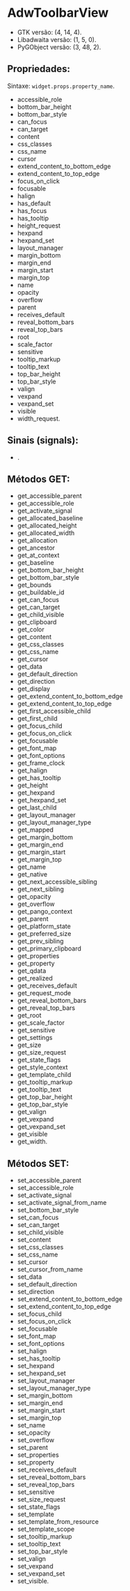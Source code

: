 # AdwToolbarView

- GTK versão: (4, 14, 4).
- Libadwaita versão: (1, 5, 0).
- PyGObject versão: (3, 48, 2).

## Propriedades:

Sintaxe: `widget.props.property_name`.

- accessible_role
- bottom_bar_height
- bottom_bar_style
- can_focus
- can_target
- content
- css_classes
- css_name
- cursor
- extend_content_to_bottom_edge
- extend_content_to_top_edge
- focus_on_click
- focusable
- halign
- has_default
- has_focus
- has_tooltip
- height_request
- hexpand
- hexpand_set
- layout_manager
- margin_bottom
- margin_end
- margin_start
- margin_top
- name
- opacity
- overflow
- parent
- receives_default
- reveal_bottom_bars
- reveal_top_bars
- root
- scale_factor
- sensitive
- tooltip_markup
- tooltip_text
- top_bar_height
- top_bar_style
- valign
- vexpand
- vexpand_set
- visible
- width_request.

## Sinais (signals):

- .

## Métodos GET:

- get_accessible_parent
- get_accessible_role
- get_activate_signal
- get_allocated_baseline
- get_allocated_height
- get_allocated_width
- get_allocation
- get_ancestor
- get_at_context
- get_baseline
- get_bottom_bar_height
- get_bottom_bar_style
- get_bounds
- get_buildable_id
- get_can_focus
- get_can_target
- get_child_visible
- get_clipboard
- get_color
- get_content
- get_css_classes
- get_css_name
- get_cursor
- get_data
- get_default_direction
- get_direction
- get_display
- get_extend_content_to_bottom_edge
- get_extend_content_to_top_edge
- get_first_accessible_child
- get_first_child
- get_focus_child
- get_focus_on_click
- get_focusable
- get_font_map
- get_font_options
- get_frame_clock
- get_halign
- get_has_tooltip
- get_height
- get_hexpand
- get_hexpand_set
- get_last_child
- get_layout_manager
- get_layout_manager_type
- get_mapped
- get_margin_bottom
- get_margin_end
- get_margin_start
- get_margin_top
- get_name
- get_native
- get_next_accessible_sibling
- get_next_sibling
- get_opacity
- get_overflow
- get_pango_context
- get_parent
- get_platform_state
- get_preferred_size
- get_prev_sibling
- get_primary_clipboard
- get_properties
- get_property
- get_qdata
- get_realized
- get_receives_default
- get_request_mode
- get_reveal_bottom_bars
- get_reveal_top_bars
- get_root
- get_scale_factor
- get_sensitive
- get_settings
- get_size
- get_size_request
- get_state_flags
- get_style_context
- get_template_child
- get_tooltip_markup
- get_tooltip_text
- get_top_bar_height
- get_top_bar_style
- get_valign
- get_vexpand
- get_vexpand_set
- get_visible
- get_width.

## Métodos SET:

- set_accessible_parent
- set_accessible_role
- set_activate_signal
- set_activate_signal_from_name
- set_bottom_bar_style
- set_can_focus
- set_can_target
- set_child_visible
- set_content
- set_css_classes
- set_css_name
- set_cursor
- set_cursor_from_name
- set_data
- set_default_direction
- set_direction
- set_extend_content_to_bottom_edge
- set_extend_content_to_top_edge
- set_focus_child
- set_focus_on_click
- set_focusable
- set_font_map
- set_font_options
- set_halign
- set_has_tooltip
- set_hexpand
- set_hexpand_set
- set_layout_manager
- set_layout_manager_type
- set_margin_bottom
- set_margin_end
- set_margin_start
- set_margin_top
- set_name
- set_opacity
- set_overflow
- set_parent
- set_properties
- set_property
- set_receives_default
- set_reveal_bottom_bars
- set_reveal_top_bars
- set_sensitive
- set_size_request
- set_state_flags
- set_template
- set_template_from_resource
- set_template_scope
- set_tooltip_markup
- set_tooltip_text
- set_top_bar_style
- set_valign
- set_vexpand
- set_vexpand_set
- set_visible.

